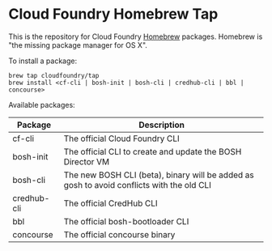 Cloud Foundry Homebrew Tap
===
This is the repository for Cloud Foundry [Homebrew](http://brew.sh/) packages. Homebrew is "the missing package manager for OS X".

To install a package:

```
brew tap cloudfoundry/tap
brew install <cf-cli | bosh-init | bosh-cli | credhub-cli | bbl | concourse>
```

Available packages:

Package|Description
---|---
cf-cli|The official Cloud Foundry CLI
bosh-init|The official CLI to create and update the BOSH Director VM
bosh-cli|The new BOSH CLI (beta), binary will be added as gosh to avoid conflicts with the old CLI
credhub-cli|The official CredHub CLI
bbl|The official bosh-bootloader CLI
concourse|The official concourse binary
